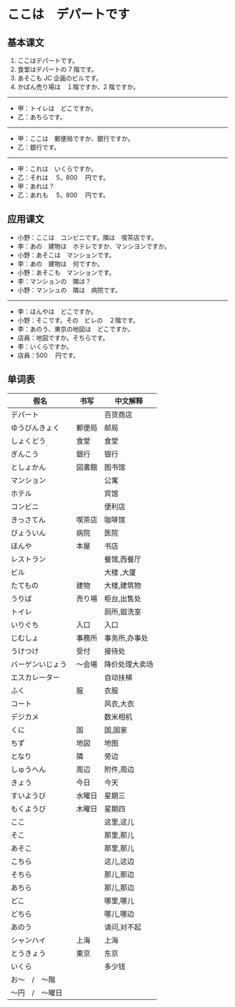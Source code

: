 # ここは　デパートです

## 基本课文

1. ここはデパートです。
2. 食堂はデパートの 7 階です。
3. あそこも JC 企画のビルです。
4. かばん売り場は　１階ですか、2 階ですか。

---

- 甲：トイレは　どこですか。
- 乙：あちらです。

---

- 甲：ここは　郵便局ですか、銀行ですか。
- 乙：銀行です。

---

- 甲：これは　いくらですか。
- 乙：それは　 5，800 　円です。
- 甲：あれは？
- 乙：あれも　 5，800 　円です。

## 应用课文

- 小野：ここは　コンビニです。隣は　喫茶店です。
- 李：あの　建物は　ホテレですか、マンシヨンですか。
- 小野：あそこは　マンションです。
- 李：あの　建物は　何ですか。
- 小野：あそこも　マンションです。
- 李：マンションの　隣は？
- 小野：マンシュの　隣は　病院です。

---

- 李：ほんやは　どこですか。
- 小野：そこです。その　ビレの　２階です。
- 李：あのう、東京の地図は　どこですか。
- 店員：地図ですか。そちらです。
- 李：いくらですか。
- 店員：500 　円です。

## 单词表

| 假名              | 书写   | 中文解释       |
| ----------------- | ------ | -------------- |
| デパート          |        | 百货商店       |
| ゆうびんきょく    | 郵便局 | 邮局           |
| しょくどう        | 食堂   | 食堂           |
| ぎんこう          | 銀行   | 银行           |
| としょかん        | 図書館 | 图书馆         |
| マンション        |        | 公寓           |
| ホテル            |        | 宾馆           |
| コンビニ          |        | 便利店         |
| きっさてん        | 喫茶店 | 咖啡馆         |
| びょういん        | 病院   | 医院           |
| ほんや            | 本屋   | 书店           |
| レストラン        |        | 餐馆,西餐厅    |
| ビル              |        | 大楼 ,大厦     |
| たてもの          | 建物   | 大楼,建筑物    |
| うりば            | 売り場 | 柜台,出售处    |
| トイレ            |        | 厕所,盥洗室    |
| いりぐち          | 入口   | 入口           |
| じむしょ          | 事務所 | 事务所,办事处  |
| うけつけ          | 受付   | 接待处         |
| バーゲンいじょう  | ～会場 | 降价处理大卖场 |
| エスカレーター    |        | 自动扶梯       |
| ふく              | 服     | 衣服           |
| コート            |        | 风衣,大衣      |
| デジカメ          |        | 数米相机       |
| くに              | 国     | 国,国家        |
| ちず              | 地図   | 地图           |
| となり            | 隣     | 旁边           |
| しゅうへん        | 周辺   | 附件,周边      |
| きょう            | 今日   | 今天           |
| すいようび        | 水曜日 | 星期三         |
| もくようび        | 木曜日 | 星期四         |
| ここ              |        | 这里,这儿      |
| そこ              |        | 那里,那儿      |
| あそこ            |        | 那里,那儿      |
| こちら            |        | 这儿,这边      |
| そちら            |        | 那儿,那边      |
| あちら            |        | 那儿,那边      |
| どこ              |        | 哪里,哪儿      |
| どちら            |        | 哪儿,哪边      |
| あのう            |        | 请问,对不起    |
| シャンハイ        | 上海   | 上海           |
| とうきょう        | 東京   | 东京           |
| いくら            |        | 多少钱         |
| お～　/　～階　　 |        |                |
| ～円　/　～曜日   |        |                |

